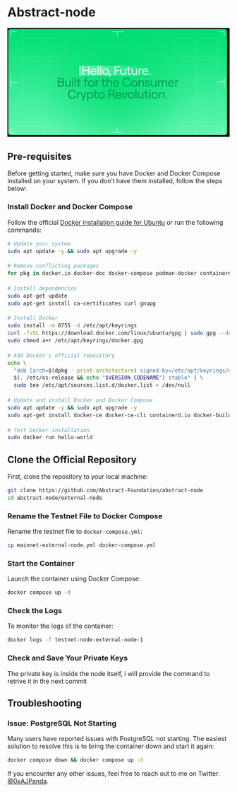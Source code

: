 # Abstract-node

![image](logo.png)

## Pre-requisites

Before getting started, make sure you have Docker and Docker Compose installed on your system. If you don’t have them installed, follow the steps below:

### Install Docker and Docker Compose

Follow the official [Docker installation guide for Ubuntu](https://docs.docker.com/engine/install/ubuntu/) or run the following commands:

```bash
# Update your system
sudo apt update -y && sudo apt upgrade -y

# Remove conflicting packages
for pkg in docker.io docker-doc docker-compose podman-docker containerd runc; do sudo apt-get remove $pkg; done

# Install dependencies
sudo apt-get update
sudo apt-get install ca-certificates curl gnupg

# Install Docker
sudo install -m 0755 -d /etc/apt/keyrings
curl -fsSL https://download.docker.com/linux/ubuntu/gpg | sudo gpg --dearmor -o /etc/apt/keyrings/docker.gpg
sudo chmod a+r /etc/apt/keyrings/docker.gpg

# Add Docker's official repository
echo \
  "deb [arch=$(dpkg --print-architecture) signed-by=/etc/apt/keyrings/docker.gpg] https://download.docker.com/linux/ubuntu \
  $(. /etc/os-release && echo "$VERSION_CODENAME") stable" | \
  sudo tee /etc/apt/sources.list.d/docker.list > /dev/null

# Update and install Docker and Docker Compose
sudo apt update -y && sudo apt upgrade -y
sudo apt-get install docker-ce docker-ce-cli containerd.io docker-buildx-plugin docker-compose-plugin

# Test Docker installation
sudo docker run hello-world
```

## Clone the Official Repository

First, clone the repository to your local machine:

```bash
git clone https://github.com/Abstract-Foundation/abstract-node
cd abstract-node/external-node
```

### Rename the Testnet File to Docker Compose

Rename the testnet file to `docker-compose.yml`:

```bash
cp mainnet-external-node.yml docker-compose.yml
```

### Start the Container

Launch the container using Docker Compose:

```bash
docker compose up -d
```

### Check the Logs

To monitor the logs of the container:

```bash
docker logs -f testnet-node-external-node-1
```

### Check and Save Your Private Keys

The private key is inside the node itself, i will provide the command to retrive it in the next commit

## Troubleshooting

### Issue: PostgreSQL Not Starting

Many users have reported issues with PostgreSQL not starting. The easiest solution to resolve this is to bring the container down and start it again:

```bash
docker compose down && docker compose up -d
```

If you encounter any other issues, feel free to reach out to me on Twitter: [@0xAJPanda](https://x.com/0xAJPanda).

